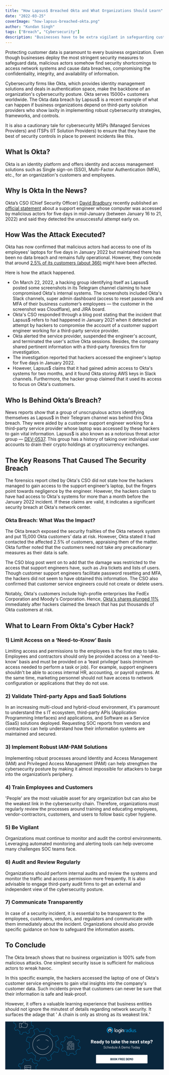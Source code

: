 ```yaml
---
title: "How Lapsus$ Breached Okta and What Organizations Should Learn"
date: "2022-03-25"
coverImage: "how-lapsus-breached-okta.png"
author: "Kundan Singh"
tags: ["Breach", "Cybersecurity"]
description: "Businesses have to be extra vigilant in safeguarding customer data. Minor mistakes can cause a massive data breach, violating data privacy regulations and attracting penalties from regulatory authorities."
---
```


Protecting customer data is paramount to every business organization. Even though businesses deploy the most stringent security measures to safeguard data, malicious actors somehow find security shortcomings to access network systems and cause data breaches, compromising the confidentiality, integrity, and availability of information.

Cybersecurity firms like Okta, which provides identity management solutions and deals in authentication space, make the backbone of an organization's cybersecurity posture. Okta serves 15000+ customers worldwide. The Okta data breach by Lapsus\$ is a recent example of what can happen if business organizations depend on third-party solution providers who show laxity in implementing robust cybersecurity strategies, frameworks, and controls.

It is also a cautionary tale for cybersecurity MSPs (Managed Services Providers) and ITSPs (IT Solution Providers) to ensure that they have the best of security controls in place to prevent incidents like this.

## What Is Okta?

Okta is an identity platform and offers identity and access management solutions such as Single sign-on (SSO), Multi-Factor Authentication (MFA), etc., for an organization's customers and employees.

## Why Is Okta In the News?

Okta’s CSO (Chief Security Officer) [David Bradbury](https://www.okta.com/blog/2022/03/updated-okta-statement-on-lapsus/) recently published an [official statement](https://sec.okta.com/articles/2022/03/official-okta-statement-lapsus-claims) about a support engineer whose computer was accessed by malicious actors for five days in mid-January (between January 16 to 21, 2022) and said they detected the unsuccessful attempt early on.

## How Was the Attack Executed?

Okta has now confirmed that malicious actors had access to one of its employees' laptops for five days in January 2022 but maintained there has been no data breach and remains fully operational. However, they concede that around [2.5% of its customers (about 366)](https://www.okta.com/blog/2022/03/updated-okta-statement-on-lapsus/) might have been affected.

Here is how the attack happened.

- On March 22, 2022, a hacking group identifying itself as Lapsus\$ posted some screenshots in its Telegram channel claiming to have compromised Okta's internal systems. The screenshots included Okta's Slack channels, super admin dashboard (access to reset passwords and MFA of their business customer’s employees — the customer in the screenshot was Cloudflare), and JIRA board.
- Okta's CSO responded through a blog post stating that the incident that Lapsus\$ refers to had happened in January 2021 when it detected an attempt by hackers to compromise the account of a customer support engineer working for a third-party service provider.
- Okta alerted the service provider, suspended the engineer's account, and terminated the user's active Okta sessions. Besides, the company shared pertinent information with a third-party forensics firm for investigation.
- The investigation reported that hackers accessed the engineer's laptop for five days in January 2022.
- However, Lapsus\$ claims that it had gained admin access to Okta's systems for two months, and it found Okta storing AWS keys in Slack channels. Furthermore, the hacker group claimed that it used its access to focus on Okta's customers.

## Who Is Behind Okta’s Breach?

News reports show that a group of unscrupulous actors identifying themselves as Lapsus$ in their Telegram channel was behind this Okta breach. They were aided by a customer support engineer working for a third-party service provider whose laptop was accessed by these hackers to gain vital information. Lapsus$ is also known as a notorious threat actor group — [DEV-0537](https://www.microsoft.com/security/blog/2022/03/22/dev-0537-criminal-actor-targeting-organizations-for-data-exfiltration-and-destruction/). This group has a history of taking over individual user accounts to drain their crypto holdings at cryptocurrency exchanges.

## The Key Reasons That Caused The Security Breach

The forensics report cited by Okta's CSO did not state how the hackers managed to gain access to the support engineer’s laptop, but the fingers point towards negligence by the engineer. However, the hackers claim to have had access to Okta's systems for more than a month before the January 2022 incident. If these claims are valid, it indicates a significant security breach at Okta's network center.

### Okta Breach: What Was the Impact?

The Okta breach exposed the security frailties of the Okta network system and put 15,000 Okta customers’ data at risk. However, Okta stated it had contacted the affected 2.5% of customers, appraising them of the matter. Okta further noted that the customers need not take any precautionary measures as their data is safe.

The CSO blog post went on to add that the damage was restricted to the access that support engineers have, such as Jira tickets and lists of users. Though customer support engineers facilitate password resetting and MFA, the hackers did not seem to have obtained this information. The CSO also confirmed that customer service engineers could not create or delete users.

Notably, Okta's customers include high-profile enterprises like FedEx Corporation and Moody's Corporation. Hence, [Okta's shares plunged 11%](https://www.reuters.com/technology/okta-says-up-366-customers-have-potentially-been-impacted-by-hacker-attack-2022-03-23/) immediately after hackers claimed the breach that has put thousands of Okta customers at risk.

## What to Learn From Okta's Cyber Hack?

### 1) Limit Access on a ‘Need-to-Know’ Basis

Limiting access and permissions to the employees is the first step to take. Employees and contractors should only be provided access on a 'need-to-know' basis and must be provided on a ‘least privilege’ basis (minimum access needed to perform a task or job). For example, support engineers shouldn't be able to access internal HR, accounting, or payroll systems. At the same time, marketing personnel should not have access to network configuration or applications that they do not use.

### 2) Validate Third-party Apps and SaaS Solutions

In an increasing multi-cloud and hybrid-cloud environment, it's paramount to understand the s IT ecosystem, third-party APIs (Application Programming Interfaces) and applications, and Software as a Service (SaaS) solutions deployed. Requesting SOC reports from vendors and contractors can help understand how their information systems are maintained and secured.

### 3) Implement Robust IAM-PAM Solutions

Implementing robust processes around Identity and Access Management (IAM) and Privileged Access Management (PAM) can help strengthen the cybersecurity posture by making it almost impossible for attackers to barge into the organization’s periphery.

### 4) Train Employees and Customers

'People' are the most valuable asset for any organization but can also be the weakest link in the cybersecurity chain. Therefore, organizations must regularly review the processes around training and educating employees, vendor-contractors, customers, and users to follow basic cyber hygiene.

### 5) Be Vigilant

Organizations must continue to monitor and audit the control environments. Leveraging automated monitoring and alerting tools can help overcome many challenges SOC teams face.

### 6) Audit and Review Regularly

Organizations should perform internal audits and review the systems and monitor the traffic and access permission more frequently. It is also advisable to engage third-party audit firms to get an external and independent view of the cybersecurity posture.

### 7) Communicate Transparently

In case of a security incident, it is essential to be transparent to the employees, customers, vendors, and regulators and communicate with them immediately about the incident. Organizations should also provide specific guidance on how to safeguard the information assets.

## To Conclude

The Okta breach shows that no business organization is 100% safe from malicious attacks. One simplest security issue is sufficient for malicious actors to wreak havoc.

In this specific example, the hackers accessed the laptop of one of Okta's customer service engineers to gain vital insights into the company's customer data. Such incidents prove that customers can never be sure that their information is safe and leak-proof.

However, it offers a valuable learning experience that business entities should not ignore the minutest of details regarding network security. It surfaces the adage that ' A chain is only as strong as its weakest link.'

[![Book a Demo](../../assets/book-a-demo-loginradius.png)](https://www.loginradius.com/contact-us?utm_source=blog&utm_medium=web&utm_campaign=okta-and-the-lapsus-breach)